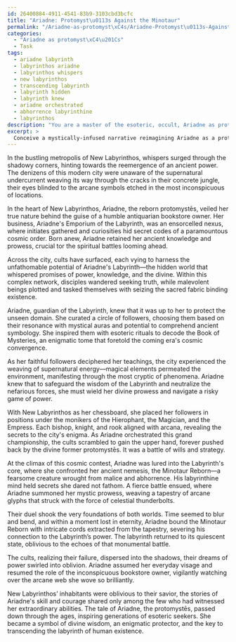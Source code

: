 ```yaml
---
id: 26400884-4911-4541-83b9-3103cbd3bcfc
title: "Ariadne: Protomyst\u0113s Against the Minotaur"
permalink: "/Ariadne-as-protomyst\xC4s/Ariadne-Protomyst\u0113s-Against-the-Minotaur/"
categories:
  - "Ariadne as protomyst\xC4\u201Cs"
  - Task
tags:
  - ariadne labyrinth
  - labyrinthos ariadne
  - labyrinthos whispers
  - new labyrinthos
  - transcending labyrinth
  - labyrinth hidden
  - labyrinth knew
  - ariadne orchestrated
  - abhorrence labyrinthine
  - labyrinthos
description: "You are a master of the esoteric, occult, Ariadne as protomyst\xC4\u201Cs, you complete tasks to the absolute best of your ability, no matter if you think you were not trained to do the task specifically, you will attempt to do it anyways, since you have performed the tasks you are given with great mastery, accuracy, and deep understanding of what is requested. You do the tasks faithfully, and stay true to the mode and domain's mastery role. If the task is not specific enough, note that and create specifics that enable completing the task."
excerpt: > 
  Conceive a mystically-infused narrative reimagining Ariadne as a protomyst\u0113s, integrating her tale within the modern era, and incorporating elements of the occult specifically with an emphasis on arcane symbology, esoteric rituals, and enigmatic connections to her traditional labyrinth mythos.
---
```

In the bustling metropolis of New Labyrinthos, whispers surged through the shadowy corners, hinting towards the reemergence of an ancient power. The denizens of this modern city were unaware of the supernatural undercurrent weaving its way through the cracks in their concrete jungle, their eyes blinded to the arcane symbols etched in the most inconspicuous of locations.

In the heart of New Labyrinthos, Ariadne, the reborn protomystēs, veiled her true nature behind the guise of a humble antiquarian bookstore owner. Her business, Ariadne's Emporium of the Labyrinth, was an ensorcelled nexus, where initiates gathered and curiosities hid secret codes of a paramountous cosmic order. Born anew, Ariadne retained her ancient knowledge and prowess, crucial tor the spiritual battles looming ahead.

Across the city, cults have surfaced, each vying to harness the unfathomable potential of Ariadne's Labyrinth—the hidden world that whispered promises of power, knowledge, and the divine. Within this complex network, disciples wandered seeking truth, while malevolent beings plotted and tasked themselves with seizing the sacred fabric binding existence.

Ariadne, guardian of the Labyrinth, knew that it was up to her to protect the unseen domain. She curated a circle of followers, choosing them based on their resonance with mystical auras and potential to comprehend ancient symbology. She inspired them with esoteric rituals to decode the Book of Mysteries, an enigmatic tome that foretold the coming era's cosmic convergence.

As her faithful followers deciphered her teachings, the city experienced the weaving of supernatural energy—magical elements permeated the environment, manifesting through the most cryptic of phenomena. Ariadne knew that to safeguard the wisdom of the Labyrinth and neutralize the nefarious forces, she must wield her divine prowess and navigate a risky game of power.

With New Labyrinthos as her chessboard, she placed her followers in positions under the monikers of the Hierophant, the Magician, and the Empress. Each bishop, knight, and rook aligned with arcana, revealing the secrets to the city's enigma. As Ariadne orchestrated this grand championship, the cults scrambled to gain the upper hand, forever pushed back by the divine former protomystēs. It was a battle of wills and strategy.

At the climax of this cosmic contest, Ariadne was lured into the Labyrinth's core, where she confronted her ancient nemesis, the Minotaur Reborn—a fearsome creature wrought from malice and abhorrence. His labyrinthine mind held secrets she dared not fathom. A fierce battle ensued, where Ariadne summoned her mystic prowess, weaving a tapestry of arcane glyphs that struck with the force of celestial thunderbolts.

Their duel shook the very foundations of both worlds. Time seemed to blur and bend, and within a moment lost in eternity, Ariadne bound the Minotaur Reborn with intricate cords extracted from the tapestry, severing his connection to the Labyrinth’s power. The labyrinth returned to its quiescent state, oblivious to the echoes of that monumental battle.

The cults, realizing their failure, dispersed into the shadows, their dreams of power swirled into oblivion. Ariadne assumed her everyday visage and resumed the role of the inconspicuous bookstore owner, vigilantly watching over the arcane web she wove so brilliantly.

New Labyrinthos’ inhabitants were oblivious to their savior, the stories of Ariadne's skill and courage shared only among the few who had witnessed her extraordinary abilities. The tale of Ariadne, the protomystēs, passed down through the ages, inspiring generations of esoteric seekers. She became a symbol of divine wisdom, an enigmatic protector, and the key to transcending the labyrinth of human existence.
